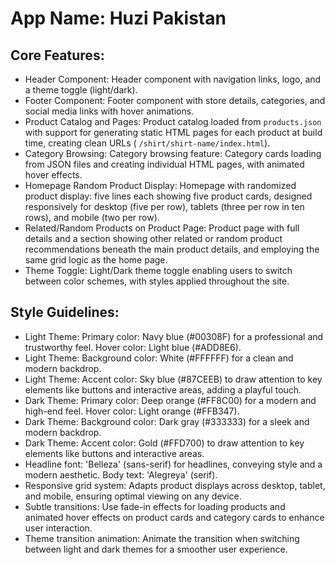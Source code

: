 # **App Name**: Huzi Pakistan

## Core Features:

- Header Component: Header component with navigation links, logo, and a theme toggle (light/dark).
- Footer Component: Footer component with store details, categories, and social media links with hover animations.
- Product Catalog and Pages: Product catalog loaded from `products.json` with support for generating static HTML pages for each product at build time, creating clean URLs ( `/shirt/shirt-name/index.html`).
- Category Browsing: Category browsing feature: Category cards loading from JSON files and creating individual HTML pages, with animated hover effects.
- Homepage Random Product Display: Homepage with randomized product display:  five lines each showing five product cards, designed responsively for desktop (five per row), tablets (three per row in ten rows), and mobile (two per row).
- Related/Random Products on Product Page: Product page with full details and a section showing other related or random product recommendations beneath the main product details, and employing the same grid logic as the home page.
- Theme Toggle: Light/Dark theme toggle enabling users to switch between color schemes, with styles applied throughout the site.

## Style Guidelines:

- Light Theme: Primary color: Navy blue (#00308F) for a professional and trustworthy feel. Hover color: Light blue (#ADD8E6).
- Light Theme: Background color: White (#FFFFFF) for a clean and modern backdrop.
- Light Theme: Accent color: Sky blue (#87CEEB) to draw attention to key elements like buttons and interactive areas, adding a playful touch.
- Dark Theme: Primary color: Deep orange (#FF8C00) for a modern and high-end feel. Hover color: Light orange (#FFB347).
- Dark Theme: Background color: Dark gray (#333333) for a sleek and modern backdrop.
- Dark Theme: Accent color: Gold (#FFD700) to draw attention to key elements like buttons and interactive areas.
- Headline font: 'Belleza' (sans-serif) for headlines, conveying style and a modern aesthetic. Body text: 'Alegreya' (serif).
- Responsive grid system: Adapts product displays across desktop, tablet, and mobile, ensuring optimal viewing on any device.
- Subtle transitions: Use fade-in effects for loading products and animated hover effects on product cards and category cards to enhance user interaction.
- Theme transition animation: Animate the transition when switching between light and dark themes for a smoother user experience.
